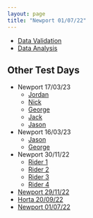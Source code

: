 ```yaml
---
layout: page
title: "Newport 01/07/22"
---
```


- [Data Validation](CleanedByBR/)
- [Data Analysis](Validated/)


## Other Test Days
- Newport 17/03/23
  - [Jordan](/Newport_170323_Jordan/) 
  - [Nick](/Newport_170323_Nick/)
  - [George](/Newport_170323_George/) 
  - [Jack](/Newport_170323_Jack/)
  - [Jason](/Newport_170323_Jason/)
- Newport 16/03/23
  - [Jason](/Newport_160323_Jason/)
  - [George](/Newport_160323_George/) 
- Newport 30/11/22
  - [Rider 1](/Newport_301122_Rider1/)
  - [Rider 2](/Newport_301122_Rider2/)
  - [Rider 3](/Newport_301122_Rider3/)
  - [Rider 4](/Newport_301122_Rider4/)
- [Newport 29/11/22](/Newport_291122/) 
- [Horta   20/09/22](/Horta_200922/) 
- [Newport 01/07/22](/Newport_010722/)
